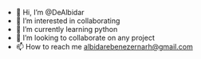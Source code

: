 - 👋 Hi, I’m @DeAlbidar
- 👀 I’m interested in collaborating 
- 🌱 I’m currently learning python
- 💞️ I’m looking to collaborate on any project 
- 📫 How to reach me albidarebenezernarh@gmail.com

<!---
DeAlbidar/DeAlbidar is a ✨ special ✨ repository because its `README.md` (this file) appears on your GitHub profile.
You can click the Preview link to take a look at your changes.
--->
